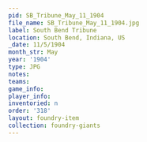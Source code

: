 ```yaml
---
pid: SB_Tribune_May_11_1904
file_name: SB_Tribune_May_11_1904.jpg
label: South Bend Tribune
location: South Bend, Indiana, US
_date: 11/5/1904
month_str: May
year: '1904'
type: JPG
notes: 
teams: 
game_info: 
player_info: 
inventoried: n
order: '318'
layout: foundry-item
collection: foundry-giants
---
```

